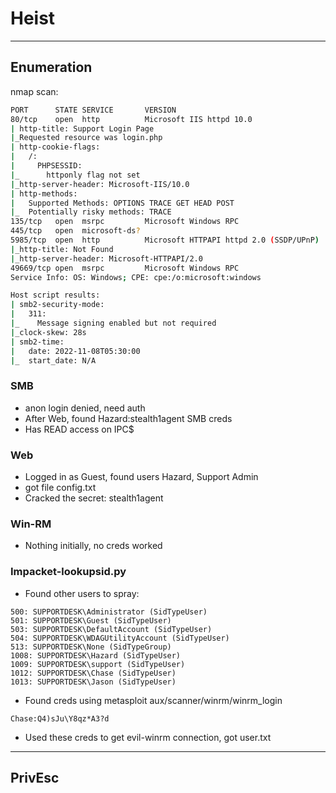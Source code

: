 # Heist

---

## Enumeration

nmap scan:

```bash
PORT      STATE SERVICE       VERSION
80/tcp    open  http          Microsoft IIS httpd 10.0
| http-title: Support Login Page
|_Requested resource was login.php
| http-cookie-flags: 
|   /: 
|     PHPSESSID: 
|_      httponly flag not set
|_http-server-header: Microsoft-IIS/10.0
| http-methods: 
|   Supported Methods: OPTIONS TRACE GET HEAD POST
|_  Potentially risky methods: TRACE
135/tcp   open  msrpc         Microsoft Windows RPC
445/tcp   open  microsoft-ds?
5985/tcp  open  http          Microsoft HTTPAPI httpd 2.0 (SSDP/UPnP)
|_http-title: Not Found
|_http-server-header: Microsoft-HTTPAPI/2.0
49669/tcp open  msrpc         Microsoft Windows RPC
Service Info: OS: Windows; CPE: cpe:/o:microsoft:windows

Host script results:
| smb2-security-mode: 
|   311: 
|_    Message signing enabled but not required
|_clock-skew: 28s
| smb2-time: 
|   date: 2022-11-08T05:30:00
|_  start_date: N/A
```

### SMB

- anon login denied, need auth
- After Web, found Hazard:stealth1agent SMB creds
- Has READ access on IPC$

### Web

- Logged in as Guest, found users Hazard, Support Admin
- got file config.txt
- Cracked the secret: stealth1agent

### Win-RM

- Nothing initially, no creds worked

### Impacket-lookupsid.py

- Found other users to spray:

```
500: SUPPORTDESK\Administrator (SidTypeUser)
501: SUPPORTDESK\Guest (SidTypeUser)
503: SUPPORTDESK\DefaultAccount (SidTypeUser)
504: SUPPORTDESK\WDAGUtilityAccount (SidTypeUser)
513: SUPPORTDESK\None (SidTypeGroup)
1008: SUPPORTDESK\Hazard (SidTypeUser)
1009: SUPPORTDESK\support (SidTypeUser)
1012: SUPPORTDESK\Chase (SidTypeUser)
1013: SUPPORTDESK\Jason (SidTypeUser)
```

- Found creds using metasploit aux/scanner/winrm/winrm_login

```
Chase:Q4)sJu\Y8qz*A3?d
```

- Used these creds to get evil-winrm connection, got user.txt

---

## PrivEsc

